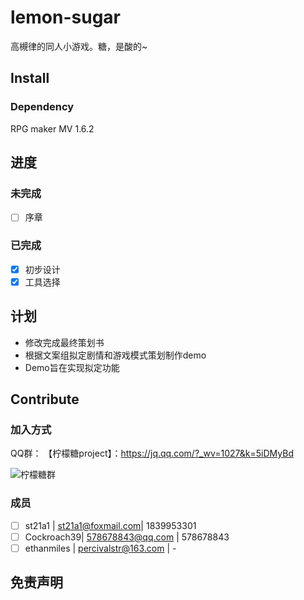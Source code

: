 # lemon-sugar
高槻律的同人小游戏。糖，是酸的~

## Install
### Dependency
RPG maker MV 1.6.2
## 进度
### 未完成
* [ ] 序章
### 已完成
* [x] 初步设计
* [x] 工具选择
## 计划
- 修改完成最终策划书
- 根据文案组拟定剧情和游戏模式策划制作demo
- Demo旨在实现拟定功能
## Contribute
### 加入方式
QQ群：
【柠檬糖project】：https://jq.qq.com/?_wv=1027&k=5iDMyBd

![柠檬糖群](doc/img/group_info.png)
### 成员
* [ ] st21a1 | st21a1@foxmail.com| 1839953301
* [ ] Cockroach39| 578678843@qq.com | 578678843
* [ ] ethanmiles | percivalstr@163.com | -
## 免责声明
